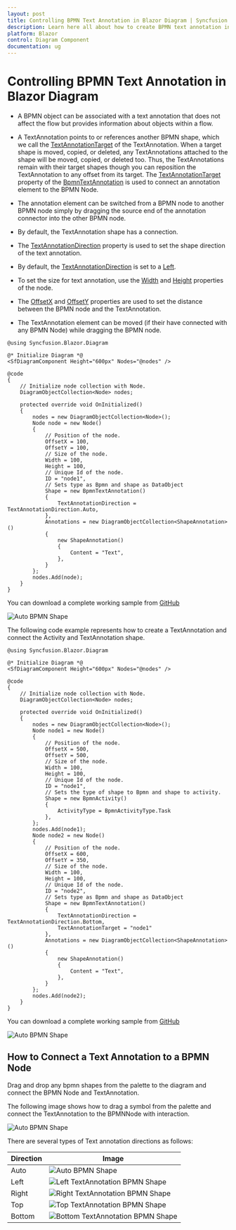 ```yaml
---
layout: post
title: Controlling BPMN Text Annotation in Blazor Diagram | Syncfusion
description: Learn here all about how to create BPMN text annotation in Syncfusion Blazor Diagram component and more.
platform: Blazor
control: Diagram Component
documentation: ug
---
```


# Controlling BPMN Text Annotation in Blazor Diagram

* A BPMN object can be associated with a text annotation that does not affect the flow but provides information about objects within a flow. 

* A TextAnnotation points to or references another BPMN shape, which we call the [TextAnnotationTarget](https://help.syncfusion.com/cr/blazor/Syncfusion.Blazor.Diagram.BpmnTextAnnotation.html#Syncfusion_Blazor_Diagram_BpmnTextAnnotation_TextAnnotationTarget) of the TextAnnotation. When a target shape is moved, copied, or deleted, any TextAnnotations attached to the shape will be moved, copied, or deleted too. Thus, the TextAnnotations remain with their target shapes though you can reposition the TextAnnotation to any offset from its target. The [TextAnnotationTarget](https://help.syncfusion.com/cr/blazor/Syncfusion.Blazor.Diagram.BpmnTextAnnotation.html#Syncfusion_Blazor_Diagram_BpmnTextAnnotation_TextAnnotationTarget) property of the [BpmnTextAnnotation](https://help.syncfusion.com/cr/blazor/Syncfusion.Blazor.Diagram.BpmnTextAnnotation.html) is used to connect an annotation element to the BPMN Node.

* The annotation element can be switched from a BPMN node to another BPMN node simply by dragging the source end of the annotation connector into the other BPMN node.

* By default, the TextAnnotation shape has a connection.

* The [TextAnnotationDirection](https://help.syncfusion.com/cr/blazor/Syncfusion.Blazor.Diagram.BpmnTextAnnotation.html#Syncfusion_Blazor_Diagram_BpmnTextAnnotation_TextAnnotationDirection) property is used to set the shape direction of the text annotation.

* By default, the [TextAnnotationDirection](https://help.syncfusion.com/cr/blazor/Syncfusion.Blazor.Diagram.BpmnTextAnnotation.html#Syncfusion_Blazor_Diagram_BpmnTextAnnotation_TextAnnotationDirection) is set to a [Left](https://help.syncfusion.com/cr/blazor/Syncfusion.Blazor.Diagram.TextAnnotationDirection.html#Syncfusion_Blazor_Diagram_TextAnnotationDirection_Left).

* To set the size for text annotation, use the [Width](https://help.syncfusion.com/cr/blazor/Syncfusion.Blazor.Diagram.Node.html#Syncfusion_Blazor_Diagram_Node_Width) and [Height](https://help.syncfusion.com/cr/blazor/Syncfusion.Blazor.Diagram.Node.html#Syncfusion_Blazor_Diagram_Node_Height) properties of the node.

* The [OffsetX](https://help.syncfusion.com/cr/blazor/Syncfusion.Blazor.Diagram.Node.html#Syncfusion_Blazor_Diagram_Node_OffsetX) and [OffsetY](https://help.syncfusion.com/cr/blazor/Syncfusion.Blazor.Diagram.Node.html#Syncfusion_Blazor_Diagram_Node_OffsetY) properties are used to set the distance between the BPMN node and the TextAnnotation.

* The TextAnnotation element can be moved (if their have connected with any BPMN Node) while dragging the BPMN node.

```cshtml
@using Syncfusion.Blazor.Diagram

@* Initialize Diagram *@
<SfDiagramComponent Height="600px" Nodes="@nodes" />

@code
{
    // Initialize node collection with Node.
    DiagramObjectCollection<Node> nodes;

    protected override void OnInitialized()
    {
        nodes = new DiagramObjectCollection<Node>();
        Node node = new Node()
        {
            // Position of the node.
            OffsetX = 100,
            OffsetY = 100,
            // Size of the node.
            Width = 100,
            Height = 100,
            // Unique Id of the node.
            ID = "node1",
            // Sets type as Bpmn and shape as DataObject
            Shape = new BpmnTextAnnotation()
            {
                TextAnnotationDirection = TextAnnotationDirection.Auto,
            },
            Annotations = new DiagramObjectCollection<ShapeAnnotation>()
            {
                new ShapeAnnotation()
                {
                    Content = "Text",
                },
            }
        };
        nodes.Add(node);
    }
}
```
You can download a complete working sample from [GitHub](https://github.com/SyncfusionExamples/Blazor-Diagram-Examples/tree/master/UG-Samples/BpmnEditor/BpmnTextAnnotation/BpmnTextAnnotation)

![Auto BPMN Shape](../images/Bpmn-TextAnnotation-Auto.png)

The following code example represents how to create a TextAnnotation and connect the Activity and TextAnnotation shape.

```cshtml
@using Syncfusion.Blazor.Diagram

@* Initialize Diagram *@
<SfDiagramComponent Height="600px" Nodes="@nodes" />

@code
{
    // Initialize node collection with Node.
    DiagramObjectCollection<Node> nodes;

    protected override void OnInitialized()
    {
        nodes = new DiagramObjectCollection<Node>();
        Node node1 = new Node()
        {
            // Position of the node.
            OffsetX = 500,
            OffsetY = 500,
            // Size of the node.
            Width = 100,
            Height = 100,
            // Unique Id of the node.
            ID = "node1",
            // Sets the type of shape to Bpmn and shape to activity.
            Shape = new BpmnActivity() 
            { 
                ActivityType = BpmnActivityType.Task 
            },
        };
        nodes.Add(node1);
        Node node2 = new Node()
        {
            // Position of the node.
            OffsetX = 600,
            OffsetY = 350,
            // Size of the node.
            Width = 100,
            Height = 100,
            // Unique Id of the node.
            ID = "node2",
            // Sets type as Bpmn and shape as DataObject
            Shape = new BpmnTextAnnotation()
            {
                TextAnnotationDirection = TextAnnotationDirection.Bottom,
                TextAnnotationTarget = "node1"
            },
            Annotations = new DiagramObjectCollection<ShapeAnnotation>()
            {
                new ShapeAnnotation()
                {
                    Content = "Text",
                },
            }
        };
        nodes.Add(node2);
    }
}

```
You can download a complete working sample from [GitHub](https://github.com/SyncfusionExamples/Blazor-Diagram-Examples/tree/master/UG-Samples/BpmnEditor/BpmnTextAnnotation/TextAnnotationTarget)

![Auto BPMN Shape](../images/bpmn-text-annotation_WithTarget.png) 

## How to Connect a Text Annotation to a BPMN Node
Drag and drop any bpmn shapes from the palette to the diagram and connect the BPMN Node and TextAnnotation.

The following image shows how to drag a symbol from the palette and connect the TextAnnotation to the BPMNNode with interaction.

![Auto BPMN Shape](../images/Bpmn-TextAnnotationTarget-Connect.gif)

There are several types of Text annotation directions as follows:

| Direction | Image |
| -------- | -------- |
| Auto | ![Auto BPMN Shape](../images/Bpmn-TextAnnotation-Auto.png)|
| Left | ![Left TextAnnotation BPMN Shape](../images/Bpmn-TextAnnotation-Auto.png)|
| Right | ![Right TextAnnotation BPMN Shape](../images/Bpmn-TextAnnotation-Right.png)|
| Top | ![Top TextAnnotation BPMN Shape](../images/Bpmn-TextAnnotation-Top.png)|
| Bottom | ![Bottom TextAnnotation BPMN Shape](../images/Bpmn-TextAnnotation-Bottom.png)|
